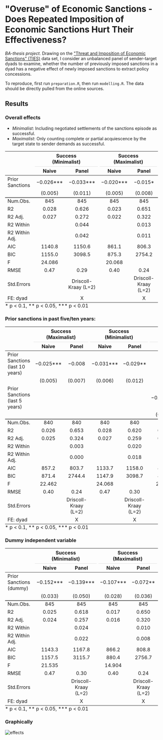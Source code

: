 # "Overuse" of Economic Sanctions - Does Repeated Imposition of Economic Sanctions Hurt Their Effectiveness?

*BA-thesis project.* Drawing on the ["Threat and Imposition of Economic Sanctions" (TIES)](https://sanctions.web.unc.edu/) data set, I consider an unbalanced panel of sender-target dyads to examine, whether the number of previously imposed sanctions in a dyad has a negative effect of newly imposed sanctions to extract policy concessions. 

To reproduce, first run `preparation.R`, then run `modelling.R`. The data should be directly pulled from the online sources. 

## Results

### Overall effects

* *Minimalist*: Including negotiated settlements of the sanctions episode as successful.
* *Maximalist*: Only counting complete or partial acquiescence by the target state to sender demands as successful.

<table style="NAborder-bottom: 0; width: auto !important; margin-left: auto; margin-right: auto;" class="table">
 <thead>
<tr>
<th style="empty-cells: hide;border-bottom:hidden;" colspan="1"></th>
<th style="border-bottom:hidden;padding-bottom:0; padding-left:3px;padding-right:3px;text-align: center; " colspan="2"><div style="border-bottom: 1px solid #ddd; padding-bottom: 5px; ">Success <br>(Minimalist)</div></th>
<th style="border-bottom:hidden;padding-bottom:0; padding-left:3px;padding-right:3px;text-align: center; " colspan="2"><div style="border-bottom: 1px solid #ddd; padding-bottom: 5px; ">Success <br>(Maximalist)</div></th>
</tr>
  <tr>
   <th style="text-align:left;">   </th>
   <th style="text-align:center;"> Naive </th>
   <th style="text-align:center;"> Panel </th>
   <th style="text-align:center;"> Naive  </th>
   <th style="text-align:center;"> Panel  </th>
  </tr>
 </thead>
<tbody>
  <tr>
   <td style="text-align:left;"> Prior Sanctions </td>
   <td style="text-align:center;"> −0.026*** </td>
   <td style="text-align:center;"> −0.033*** </td>
   <td style="text-align:center;"> −0.020*** </td>
   <td style="text-align:center;"> −0.015* </td>
  </tr>
  <tr>
   <td style="text-align:left;box-shadow: 0px 1.5px">  </td>
   <td style="text-align:center;box-shadow: 0px 1.5px"> (0.005) </td>
   <td style="text-align:center;box-shadow: 0px 1.5px"> (0.011) </td>
   <td style="text-align:center;box-shadow: 0px 1.5px"> (0.005) </td>
   <td style="text-align:center;box-shadow: 0px 1.5px"> (0.008) </td>
  </tr>
  <tr>
   <td style="text-align:left;"> Num.Obs. </td>
   <td style="text-align:center;"> 845 </td>
   <td style="text-align:center;"> 845 </td>
   <td style="text-align:center;"> 845 </td>
   <td style="text-align:center;"> 845 </td>
  </tr>
  <tr>
   <td style="text-align:left;"> R2 </td>
   <td style="text-align:center;"> 0.028 </td>
   <td style="text-align:center;"> 0.626 </td>
   <td style="text-align:center;"> 0.023 </td>
   <td style="text-align:center;"> 0.651 </td>
  </tr>
  <tr>
   <td style="text-align:left;"> R2 Adj. </td>
   <td style="text-align:center;"> 0.027 </td>
   <td style="text-align:center;"> 0.272 </td>
   <td style="text-align:center;"> 0.022 </td>
   <td style="text-align:center;"> 0.322 </td>
  </tr>
  <tr>
   <td style="text-align:left;"> R2 Within </td>
   <td style="text-align:center;">  </td>
   <td style="text-align:center;"> 0.044 </td>
   <td style="text-align:center;">  </td>
   <td style="text-align:center;"> 0.013 </td>
  </tr>
  <tr>
   <td style="text-align:left;"> R2 Within Adj. </td>
   <td style="text-align:center;">  </td>
   <td style="text-align:center;"> 0.042 </td>
   <td style="text-align:center;">  </td>
   <td style="text-align:center;"> 0.011 </td>
  </tr>
  <tr>
   <td style="text-align:left;"> AIC </td>
   <td style="text-align:center;"> 1140.8 </td>
   <td style="text-align:center;"> 1150.6 </td>
   <td style="text-align:center;"> 861.1 </td>
   <td style="text-align:center;"> 806.3 </td>
  </tr>
  <tr>
   <td style="text-align:left;"> BIC </td>
   <td style="text-align:center;"> 1155.0 </td>
   <td style="text-align:center;"> 3098.5 </td>
   <td style="text-align:center;"> 875.3 </td>
   <td style="text-align:center;"> 2754.2 </td>
  </tr>
  <tr>
   <td style="text-align:left;"> F </td>
   <td style="text-align:center;"> 24.086 </td>
   <td style="text-align:center;">  </td>
   <td style="text-align:center;"> 20.068 </td>
   <td style="text-align:center;">  </td>
  </tr>
  <tr>
   <td style="text-align:left;"> RMSE </td>
   <td style="text-align:center;"> 0.47 </td>
   <td style="text-align:center;"> 0.29 </td>
   <td style="text-align:center;"> 0.40 </td>
   <td style="text-align:center;"> 0.24 </td>
  </tr>
  <tr>
   <td style="text-align:left;"> Std.Errors </td>
   <td style="text-align:center;">  </td>
   <td style="text-align:center;"> Driscoll-Kraay (L=2) </td>
   <td style="text-align:center;">  </td>
   <td style="text-align:center;"> Driscoll-Kraay (L=2) </td>
  </tr>
  <tr>
   <td style="text-align:left;"> FE: dyad </td>
   <td style="text-align:center;">  </td>
   <td style="text-align:center;"> X </td>
   <td style="text-align:center;">  </td>
   <td style="text-align:center;"> X </td>
  </tr>
</tbody>
<tfoot><tr><td style="padding: 0; " colspan="100%">
<sup></sup> * p &lt; 0.1, ** p &lt; 0.05, *** p &lt; 0.01</td></tr></tfoot>
</table>

### Prior sanctions in past five/ten years:

<table style="NAborder-bottom: 0; width: auto !important; margin-left: auto; margin-right: auto;" class="table">
 <thead>
<tr>
<th style="empty-cells: hide;border-bottom:hidden;" colspan="1"></th>
<th style="border-bottom:hidden;padding-bottom:0; padding-left:3px;padding-right:3px;text-align: center; " colspan="2"><div style="border-bottom: 1px solid #ddd; padding-bottom: 5px; ">Success <br>(Maximalist)</div></th>
<th style="border-bottom:hidden;padding-bottom:0; padding-left:3px;padding-right:3px;text-align: center; " colspan="2"><div style="border-bottom: 1px solid #ddd; padding-bottom: 5px; ">Success <br>(Minimalist)</div></th>
<th style="border-bottom:hidden;padding-bottom:0; padding-left:3px;padding-right:3px;text-align: center; " colspan="2"><div style="border-bottom: 1px solid #ddd; padding-bottom: 5px; ">Success <br>(Maximalist)</div></th>
<th style="border-bottom:hidden;padding-bottom:0; padding-left:3px;padding-right:3px;text-align: center; " colspan="2"><div style="border-bottom: 1px solid #ddd; padding-bottom: 5px; ">Success <br>(Minimalist)</div></th>
</tr>
  <tr>
   <th style="text-align:left;">   </th>
   <th style="text-align:center;"> Naive </th>
   <th style="text-align:center;"> Panel </th>
   <th style="text-align:center;"> Naive  </th>
   <th style="text-align:center;"> Panel  </th>
   <th style="text-align:center;"> Naive   </th>
   <th style="text-align:center;"> Panel   </th>
   <th style="text-align:center;"> Naive    </th>
   <th style="text-align:center;"> Panel    </th>
  </tr>
 </thead>
<tbody>
  <tr>
   <td style="text-align:left;"> Prior Sanctions (last 10 years) </td>
   <td style="text-align:center;"> −0.025*** </td>
   <td style="text-align:center;"> −0.008 </td>
   <td style="text-align:center;"> −0.031*** </td>
   <td style="text-align:center;"> −0.029** </td>
   <td style="text-align:center;">  </td>
   <td style="text-align:center;">  </td>
   <td style="text-align:center;">  </td>
   <td style="text-align:center;">  </td>
  </tr>
  <tr>
   <td style="text-align:left;">  </td>
   <td style="text-align:center;"> (0.005) </td>
   <td style="text-align:center;"> (0.007) </td>
   <td style="text-align:center;"> (0.006) </td>
   <td style="text-align:center;"> (0.012) </td>
   <td style="text-align:center;">  </td>
   <td style="text-align:center;">  </td>
   <td style="text-align:center;">  </td>
   <td style="text-align:center;">  </td>
  </tr>
  <tr>
   <td style="text-align:left;"> Prior Sanctions (last 5 years) </td>
   <td style="text-align:center;">  </td>
   <td style="text-align:center;">  </td>
   <td style="text-align:center;">  </td>
   <td style="text-align:center;">  </td>
   <td style="text-align:center;"> −0.030*** </td>
   <td style="text-align:center;"> −0.004 </td>
   <td style="text-align:center;"> −0.037*** </td>
   <td style="text-align:center;"> −0.024* </td>
  </tr>
  <tr>
   <td style="text-align:left;box-shadow: 0px 1.5px">  </td>
   <td style="text-align:center;box-shadow: 0px 1.5px">  </td>
   <td style="text-align:center;box-shadow: 0px 1.5px">  </td>
   <td style="text-align:center;box-shadow: 0px 1.5px">  </td>
   <td style="text-align:center;box-shadow: 0px 1.5px">  </td>
   <td style="text-align:center;box-shadow: 0px 1.5px"> (0.007) </td>
   <td style="text-align:center;box-shadow: 0px 1.5px"> (0.008) </td>
   <td style="text-align:center;box-shadow: 0px 1.5px"> (0.008) </td>
   <td style="text-align:center;box-shadow: 0px 1.5px"> (0.015) </td>
  </tr>
  <tr>
   <td style="text-align:left;"> Num.Obs. </td>
   <td style="text-align:center;"> 840 </td>
   <td style="text-align:center;"> 840 </td>
   <td style="text-align:center;"> 840 </td>
   <td style="text-align:center;"> 840 </td>
   <td style="text-align:center;"> 840 </td>
   <td style="text-align:center;"> 840 </td>
   <td style="text-align:center;"> 840 </td>
   <td style="text-align:center;"> 840 </td>
  </tr>
  <tr>
   <td style="text-align:left;"> R2 </td>
   <td style="text-align:center;"> 0.026 </td>
   <td style="text-align:center;"> 0.653 </td>
   <td style="text-align:center;"> 0.028 </td>
   <td style="text-align:center;"> 0.620 </td>
   <td style="text-align:center;"> 0.024 </td>
   <td style="text-align:center;"> 0.653 </td>
   <td style="text-align:center;"> 0.025 </td>
   <td style="text-align:center;"> 0.616 </td>
  </tr>
  <tr>
   <td style="text-align:left;"> R2 Adj. </td>
   <td style="text-align:center;"> 0.025 </td>
   <td style="text-align:center;"> 0.324 </td>
   <td style="text-align:center;"> 0.027 </td>
   <td style="text-align:center;"> 0.259 </td>
   <td style="text-align:center;"> 0.023 </td>
   <td style="text-align:center;"> 0.322 </td>
   <td style="text-align:center;"> 0.024 </td>
   <td style="text-align:center;"> 0.250 </td>
  </tr>
  <tr>
   <td style="text-align:left;"> R2 Within </td>
   <td style="text-align:center;">  </td>
   <td style="text-align:center;"> 0.003 </td>
   <td style="text-align:center;">  </td>
   <td style="text-align:center;"> 0.020 </td>
   <td style="text-align:center;">  </td>
   <td style="text-align:center;"> 0.000 </td>
   <td style="text-align:center;">  </td>
   <td style="text-align:center;"> 0.009 </td>
  </tr>
  <tr>
   <td style="text-align:left;"> R2 Within Adj. </td>
   <td style="text-align:center;">  </td>
   <td style="text-align:center;"> 0.000 </td>
   <td style="text-align:center;">  </td>
   <td style="text-align:center;"> 0.018 </td>
   <td style="text-align:center;">  </td>
   <td style="text-align:center;"> −0.002 </td>
   <td style="text-align:center;">  </td>
   <td style="text-align:center;"> 0.006 </td>
  </tr>
  <tr>
   <td style="text-align:left;"> AIC </td>
   <td style="text-align:center;"> 857.2 </td>
   <td style="text-align:center;"> 803.7 </td>
   <td style="text-align:center;"> 1133.7 </td>
   <td style="text-align:center;"> 1158.0 </td>
   <td style="text-align:center;"> 858.9 </td>
   <td style="text-align:center;"> 805.5 </td>
   <td style="text-align:center;"> 1136.0 </td>
   <td style="text-align:center;"> 1168.0 </td>
  </tr>
  <tr>
   <td style="text-align:left;"> BIC </td>
   <td style="text-align:center;"> 871.4 </td>
   <td style="text-align:center;"> 2744.4 </td>
   <td style="text-align:center;"> 1147.9 </td>
   <td style="text-align:center;"> 3098.7 </td>
   <td style="text-align:center;"> 873.1 </td>
   <td style="text-align:center;"> 2746.2 </td>
   <td style="text-align:center;"> 1150.2 </td>
   <td style="text-align:center;"> 3108.7 </td>
  </tr>
  <tr>
   <td style="text-align:left;"> F </td>
   <td style="text-align:center;"> 22.462 </td>
   <td style="text-align:center;">  </td>
   <td style="text-align:center;"> 24.068 </td>
   <td style="text-align:center;">  </td>
   <td style="text-align:center;"> 20.735 </td>
   <td style="text-align:center;">  </td>
   <td style="text-align:center;"> 21.690 </td>
   <td style="text-align:center;">  </td>
  </tr>
  <tr>
   <td style="text-align:left;"> RMSE </td>
   <td style="text-align:center;"> 0.40 </td>
   <td style="text-align:center;"> 0.24 </td>
   <td style="text-align:center;"> 0.47 </td>
   <td style="text-align:center;"> 0.30 </td>
   <td style="text-align:center;"> 0.40 </td>
   <td style="text-align:center;"> 0.24 </td>
   <td style="text-align:center;"> 0.47 </td>
   <td style="text-align:center;"> 0.30 </td>
  </tr>
  <tr>
   <td style="text-align:left;"> Std.Errors </td>
   <td style="text-align:center;">  </td>
   <td style="text-align:center;"> Driscoll-Kraay (L=2) </td>
   <td style="text-align:center;">  </td>
   <td style="text-align:center;"> Driscoll-Kraay (L=2) </td>
   <td style="text-align:center;">  </td>
   <td style="text-align:center;"> Driscoll-Kraay (L=2) </td>
   <td style="text-align:center;">  </td>
   <td style="text-align:center;"> Driscoll-Kraay (L=2) </td>
  </tr>
  <tr>
   <td style="text-align:left;"> FE: dyad </td>
   <td style="text-align:center;">  </td>
   <td style="text-align:center;"> X </td>
   <td style="text-align:center;">  </td>
   <td style="text-align:center;"> X </td>
   <td style="text-align:center;">  </td>
   <td style="text-align:center;"> X </td>
   <td style="text-align:center;">  </td>
   <td style="text-align:center;"> X </td>
  </tr>
</tbody>
<tfoot><tr><td style="padding: 0; " colspan="100%">
<sup></sup> * p &lt; 0.1, ** p &lt; 0.05, *** p &lt; 0.01</td></tr></tfoot>
</table>

### Dummy independent variable

<table style="NAborder-bottom: 0; width: auto !important; margin-left: auto; margin-right: auto;" class="table">
 <thead>
<tr>
<th style="empty-cells: hide;border-bottom:hidden;" colspan="1"></th>
<th style="border-bottom:hidden;padding-bottom:0; padding-left:3px;padding-right:3px;text-align: center; " colspan="2"><div style="border-bottom: 1px solid #ddd; padding-bottom: 5px; ">Success <br>(Minimalist)</div></th>
<th style="border-bottom:hidden;padding-bottom:0; padding-left:3px;padding-right:3px;text-align: center; " colspan="2"><div style="border-bottom: 1px solid #ddd; padding-bottom: 5px; ">Success <br>(Maximalist)</div></th>
</tr>
  <tr>
   <th style="text-align:left;">   </th>
   <th style="text-align:center;"> Naive </th>
   <th style="text-align:center;"> Panel </th>
   <th style="text-align:center;"> Naive  </th>
   <th style="text-align:center;"> Panel  </th>
  </tr>
 </thead>
<tbody>
  <tr>
   <td style="text-align:left;"> Prior Sanctions (dummy) </td>
   <td style="text-align:center;"> −0.152*** </td>
   <td style="text-align:center;"> −0.139*** </td>
   <td style="text-align:center;"> −0.107*** </td>
   <td style="text-align:center;"> −0.072** </td>
  </tr>
  <tr>
   <td style="text-align:left;box-shadow: 0px 1.5px">  </td>
   <td style="text-align:center;box-shadow: 0px 1.5px"> (0.033) </td>
   <td style="text-align:center;box-shadow: 0px 1.5px"> (0.050) </td>
   <td style="text-align:center;box-shadow: 0px 1.5px"> (0.028) </td>
   <td style="text-align:center;box-shadow: 0px 1.5px"> (0.036) </td>
  </tr>
  <tr>
   <td style="text-align:left;"> Num.Obs. </td>
   <td style="text-align:center;"> 845 </td>
   <td style="text-align:center;"> 845 </td>
   <td style="text-align:center;"> 845 </td>
   <td style="text-align:center;"> 845 </td>
  </tr>
  <tr>
   <td style="text-align:left;"> R2 </td>
   <td style="text-align:center;"> 0.025 </td>
   <td style="text-align:center;"> 0.618 </td>
   <td style="text-align:center;"> 0.017 </td>
   <td style="text-align:center;"> 0.650 </td>
  </tr>
  <tr>
   <td style="text-align:left;"> R2 Adj. </td>
   <td style="text-align:center;"> 0.024 </td>
   <td style="text-align:center;"> 0.257 </td>
   <td style="text-align:center;"> 0.016 </td>
   <td style="text-align:center;"> 0.320 </td>
  </tr>
  <tr>
   <td style="text-align:left;"> R2 Within </td>
   <td style="text-align:center;">  </td>
   <td style="text-align:center;"> 0.024 </td>
   <td style="text-align:center;">  </td>
   <td style="text-align:center;"> 0.010 </td>
  </tr>
  <tr>
   <td style="text-align:left;"> R2 Within Adj. </td>
   <td style="text-align:center;">  </td>
   <td style="text-align:center;"> 0.022 </td>
   <td style="text-align:center;">  </td>
   <td style="text-align:center;"> 0.008 </td>
  </tr>
  <tr>
   <td style="text-align:left;"> AIC </td>
   <td style="text-align:center;"> 1143.3 </td>
   <td style="text-align:center;"> 1167.8 </td>
   <td style="text-align:center;"> 866.2 </td>
   <td style="text-align:center;"> 808.8 </td>
  </tr>
  <tr>
   <td style="text-align:left;"> BIC </td>
   <td style="text-align:center;"> 1157.5 </td>
   <td style="text-align:center;"> 3115.7 </td>
   <td style="text-align:center;"> 880.4 </td>
   <td style="text-align:center;"> 2756.7 </td>
  </tr>
  <tr>
   <td style="text-align:left;"> F </td>
   <td style="text-align:center;"> 21.535 </td>
   <td style="text-align:center;">  </td>
   <td style="text-align:center;"> 14.904 </td>
   <td style="text-align:center;">  </td>
  </tr>
  <tr>
   <td style="text-align:left;"> RMSE </td>
   <td style="text-align:center;"> 0.47 </td>
   <td style="text-align:center;"> 0.30 </td>
   <td style="text-align:center;"> 0.40 </td>
   <td style="text-align:center;"> 0.24 </td>
  </tr>
  <tr>
   <td style="text-align:left;"> Std.Errors </td>
   <td style="text-align:center;">  </td>
   <td style="text-align:center;"> Driscoll-Kraay (L=2) </td>
   <td style="text-align:center;">  </td>
   <td style="text-align:center;"> Driscoll-Kraay (L=2) </td>
  </tr>
  <tr>
   <td style="text-align:left;"> FE: dyad </td>
   <td style="text-align:center;">  </td>
   <td style="text-align:center;"> X </td>
   <td style="text-align:center;">  </td>
   <td style="text-align:center;"> X </td>
  </tr>
</tbody>
<tfoot><tr><td style="padding: 0; " colspan="100%">
<sup></sup> * p &lt; 0.1, ** p &lt; 0.05, *** p &lt; 0.01</td></tr></tfoot>
</table>

### Graphically
![effects](https://github.com/kssrr/RepeatedEconomicSanctions/assets/121236725/d396d243-212b-4049-822e-96aa03406c13)
